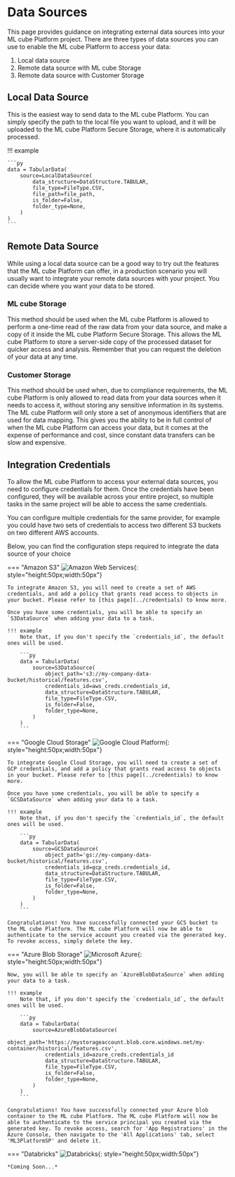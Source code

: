 # Data Sources

This page provides guidance on integrating external data sources into your ML cube Platform project. There are three types of data sources you can use to enable the ML cube Platform to access your data:

1. Local data source
2. Remote data source with ML cube Storage
3. Remote data source with Customer Storage

## Local Data Source
This is the easiest way to send data to the ML cube Platform. You can simply specify the path to the local file you want to upload, and it will be uploaded to the ML cube Platform Secure Storage, where it is automatically processed.

!!! example

    ```py
    data = TabularData(
        source=LocalDataSource(
            data_structure=DataStructure.TABULAR,
            file_type=FileType.CSV,
            file_path=file_path,
            is_folder=False,
            folder_type=None,
        )
    )
    ```

## Remote Data Source
While using a local data source can be a good way to try out the features that the ML cube Platform can offer, in a production scenario you will usually want to integrate your remote data sources with your project. You can decide where you want your data to be stored.

### ML cube Storage
This method should be used when the ML cube Platform is allowed to perform a one-time read of the raw data from your data source, and make a copy of it inside the ML cube Platform Secure Storage. This allows the ML cube Platform to store a server-side copy of the processed dataset for quicker access and analysis. Remember that you can request the deletion of your data at any time.

### Customer Storage
This method should be used when, due to compliance requirements, the ML cube Platform is only allowed to read data from your data sources when it needs to access it, without storing any sensitive information in its systems. The ML cube Platform will only store a set of anonymous identifiers that are used for data mapping. This gives you the ability to be in full control of when the ML cube Platform can access your data, but it comes at the expense of performance and cost, since constant data transfers can be slow and expensive.

## Integration Credentials
To allow the ML cube Platform to access your external data sources, you need to configure credentials for them. Once the credentials have been configured, they will be available across your entire project, so multiple tasks in the same project will be able to access the same credentials.

You can configure multiple credentials for the same provider, for example you could have two sets of credentials to access two different S3 buckets on two different AWS accounts.

Below, you can find the configuration steps required to integrate the data source of your choice

=== "Amazon S3"
    ![Amazon Web Services](../imgs/aws.svg){: style="height:50px;width:50px"}
    
    To integrate Amazon S3, you will need to create a set of AWS credentials, and add a policy that grants read access to objects in your bucket. Please refer to [this page](../credentials) to know more.

    Once you have some credentials, you will be able to specify an `S3DataSource` when adding your data to a task.

    !!! example
        Note that, if you don't specify the `credentials_id`, the default ones will be used.

        ```py
        data = TabularData(
            source=S3DataSource(
                object_path='s3://my-company-data-bucket/historical/features.csv',
                credentials_id=aws_creds.credentials_id,
                data_structure=DataStructure.TABULAR,
                file_type=FileType.CSV,
                is_folder=False,
                folder_type=None,
            )
        )
        ```

=== "Google Cloud Storage"
    ![Google Cloud Platform](../imgs/gcp.svg){: style="height:50px;width:50px"}

    To integrate Google Cloud Storage, you will need to create a set of GCP credentials, and add a policy that grants read access to objects in your bucket. Please refer to [this page](../credentials) to know more.

    Once you have some credentials, you will be able to specify a `GCSDataSource` when adding your data to a task.

    !!! example
        Note that, if you don't specify the `credentials_id`, the default ones will be used.

        ```py
        data = TabularData(
            source=GCSDataSource(
                object_path='gs://my-company-data-bucket/historical/features.csv',
                credentials_id=gcp_creds.credentials_id,
                data_structure=DataStructure.TABULAR,
                file_type=FileType.CSV,
                is_folder=False,
                folder_type=None,
            )
        )
        ```

    Congratulations! You have successfully connected your GCS bucket to the ML cube Platform. The ML cube Platform will now be able to authenticate to the service account you created via the generated key. To revoke access, simply delete the key.

=== "Azure Blob Storage"
    ![Microsoft Azure](../imgs/azure.svg){: style="height:50px;width:50px"}
    
    
    Now, you will be able to specify an `AzureBlobDataSource` when adding your data to a task.

    !!! example
        Note that, if you don't specify the `credentials_id`, the default ones will be used.

        ```py
        data = TabularData(
            source=AzureBlobDataSource(
                object_path='https://mystorageaccount.blob.core.windows.net/my-container/historical/features.csv',
                credentials_id=azure_creds.credentials_id
                data_structure=DataStructure.TABULAR,
                file_type=FileType.CSV,
                is_folder=False,
                folder_type=None,
            )
        )
        ```

    Congratulations! You have successfully connected your Azure blob container to the ML cube Platform. The ML cube Platform will now be able to authenticate to the service principal you created via the generated key. To revoke access, search for 'App Registrations' in the Azure Console, then navigate to the 'All Applications' tab, select 'ML3PlatformSP' and delete it.

=== "Databricks"
    ![Databricks](../imgs/databricks.svg){: style="height:50px;width:50px"}

    *Coming Soon...*
